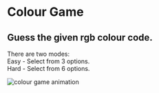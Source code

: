# Colour Game

## Guess the given rgb colour code.
There are two modes:
<br>
Easy - Select from 3 options.
<br>
Hard - Select from 6 options.<br>

![colour game animation](https://user-images.githubusercontent.com/86670343/136654688-1e38a117-0014-4a2b-ac94-45c53980262d.gif)
